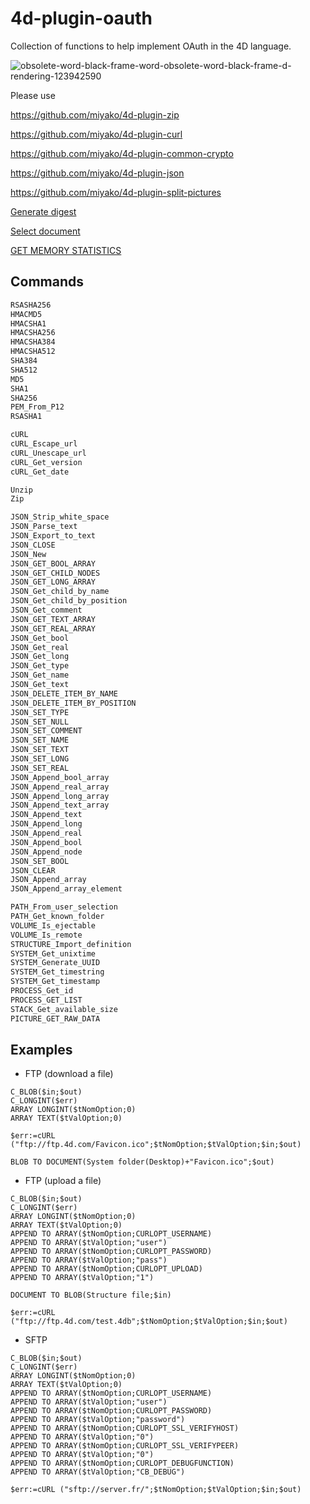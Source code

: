 4d-plugin-oauth
===============

Collection of functions to help implement OAuth in the 4D language.

![obsolete-word-black-frame-word-obsolete-word-black-frame-d-rendering-123942590](https://user-images.githubusercontent.com/1725068/78463940-29122280-771e-11ea-8be8-a7830725403e.jpg)

Please use 

https://github.com/miyako/4d-plugin-zip

https://github.com/miyako/4d-plugin-curl

https://github.com/miyako/4d-plugin-common-crypto

https://github.com/miyako/4d-plugin-json

https://github.com/miyako/4d-plugin-split-pictures

[Generate digest](http://doc.4d.com/4Dv15/4D/15/Generate-digest.301-2006181.en.html)

[Select document](http://doc.4d.com/4Dv15/4D/15.1/Select-document.301-2685312.en.html)

[GET MEMORY STATISTICS](http://doc.4d.com/4Dv15/4D/15.1/GET-MEMORY-STATISTICS.301-2686331.en.html)

Commands
---

```c
RSASHA256
HMACMD5
HMACSHA1
HMACSHA256
HMACSHA384
HMACSHA512
SHA384
SHA512
MD5
SHA1
SHA256
PEM_From_P12
RSASHA1

cURL
cURL_Escape_url
cURL_Unescape_url
cURL_Get_version
cURL_Get_date

Unzip
Zip

JSON_Strip_white_space
JSON_Parse_text
JSON_Export_to_text
JSON_CLOSE
JSON_New
JSON_GET_BOOL_ARRAY
JSON_GET_CHILD_NODES
JSON_GET_LONG_ARRAY
JSON_Get_child_by_name
JSON_Get_child_by_position
JSON_Get_comment
JSON_GET_TEXT_ARRAY
JSON_GET_REAL_ARRAY
JSON_Get_bool
JSON_Get_real
JSON_Get_long
JSON_Get_type
JSON_Get_name
JSON_Get_text
JSON_DELETE_ITEM_BY_NAME
JSON_DELETE_ITEM_BY_POSITION
JSON_SET_TYPE
JSON_SET_NULL
JSON_SET_COMMENT
JSON_SET_NAME
JSON_SET_TEXT
JSON_SET_LONG
JSON_SET_REAL
JSON_Append_bool_array
JSON_Append_real_array
JSON_Append_long_array
JSON_Append_text_array
JSON_Append_text
JSON_Append_long
JSON_Append_real
JSON_Append_bool
JSON_Append_node
JSON_SET_BOOL
JSON_CLEAR
JSON_Append_array
JSON_Append_array_element

PATH_From_user_selection
PATH_Get_known_folder
VOLUME_Is_ejectable
VOLUME_Is_remote
STRUCTURE_Import_definition
SYSTEM_Get_unixtime
SYSTEM_Generate_UUID
SYSTEM_Get_timestring
SYSTEM_Get_timestamp
PROCESS_Get_id
PROCESS_GET_LIST
STACK_Get_available_size
PICTURE_GET_RAW_DATA
```

Examples
-------
* FTP (download a file)
```
C_BLOB($in;$out)
C_LONGINT($err)
ARRAY LONGINT($tNomOption;0)
ARRAY TEXT($tValOption;0)

$err:=cURL ("ftp://ftp.4d.com/Favicon.ico";$tNomOption;$tValOption;$in;$out)

BLOB TO DOCUMENT(System folder(Desktop)+"Favicon.ico";$out)
```

* FTP (upload a file)
```
C_BLOB($in;$out)
C_LONGINT($err)
ARRAY LONGINT($tNomOption;0)
ARRAY TEXT($tValOption;0)
APPEND TO ARRAY($tNomOption;CURLOPT_USERNAME)
APPEND TO ARRAY($tValOption;"user")
APPEND TO ARRAY($tNomOption;CURLOPT_PASSWORD)
APPEND TO ARRAY($tValOption;"pass")
APPEND TO ARRAY($tNomOption;CURLOPT_UPLOAD)
APPEND TO ARRAY($tValOption;"1")

DOCUMENT TO BLOB(Structure file;$in)

$err:=cURL ("ftp://ftp.4d.com/test.4db";$tNomOption;$tValOption;$in;$out)
```

* SFTP

```
C_BLOB($in;$out)
C_LONGINT($err)
ARRAY LONGINT($tNomOption;0)
ARRAY TEXT($tValOption;0)
APPEND TO ARRAY($tNomOption;CURLOPT_USERNAME)
APPEND TO ARRAY($tValOption;"user")
APPEND TO ARRAY($tNomOption;CURLOPT_PASSWORD)
APPEND TO ARRAY($tValOption;"password")
APPEND TO ARRAY($tNomOption;CURLOPT_SSL_VERIFYHOST)
APPEND TO ARRAY($tValOption;"0")
APPEND TO ARRAY($tNomOption;CURLOPT_SSL_VERIFYPEER)
APPEND TO ARRAY($tValOption;"0")
APPEND TO ARRAY($tNomOption;CURLOPT_DEBUGFUNCTION)
APPEND TO ARRAY($tValOption;"CB_DEBUG")

$err:=cURL ("sftp://server.fr/";$tNomOption;$tValOption;$in;$out)
```

